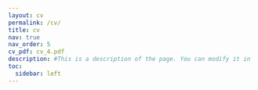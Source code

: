 ```yaml
---
layout: cv
permalink: /cv/
title: cv
nav: true
nav_order: 5
cv_pdf: cv_4.pdf
description: #This is a description of the page. You can modify it in '_pages/cv.md'. You can also change or remove the top pdf download button.
toc:
  sidebar: left
---
```


